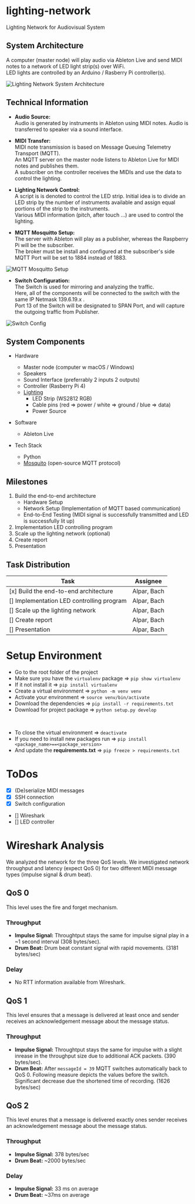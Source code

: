 # lighting-network
Lighting Network for Audiovisual System

## System Architecture
A computer (master node) will play audio via Ableton Live and send MIDI notes to a network of LED light strip(s) over WiFi.<br>
LED lights are controlled by an Arduino / Rasberry Pi controller(s).

![Lighting Network System Architecture](./assets/img/Lighting-Network-System-Architecture.png)

## Technical Information
- **Audio Source:** <br>
Audio is generated by instruments in Ableton using MIDI notes. Audio is transferred to speaker via a sound interface.

- **MIDI Transfer:** <br>
MIDI note transmission is based on Message Queuing Telemetry Transport (MQTT). <br>
An MQTT server on the master node listens to Ableton Live for MIDI notes and publishes them. <br>
A subscriber on the controller receives the MIDIs and use the data to control the lighting.

- **Lighting Network Control:** <br>
A script is is denoted to control the LED strip. Initial idea is to divide an LED strip by the number of instruments available and assign equal portions of the strip to the instruments. <br>
Various MIDI information (pitch, after touch ...) are used to control the lighting.

- **MQTT Mosquitto Setup:** <br>
The server with Ableton will play as a publisher, whereas the Raspberry Pi will be the subscriber. <br>
The broker must be install and configured at the subscriber's side <br>
MQTT Port will be set to 1884 instead of 1883.<br>

![MQTT Mosquitto Setup](./assets/img/Broker_Setup.png)

- **Switch Configuration:** <br>
The Switch is used for mirroring and analyzing the traffic. <br>
Here, all of the components will be connected to the switch with the same IP Netmask 139.6.19.x .<br>
Port 13 of the Switch will be designated to SPAN Port, and will capture the outgoing traffic from Publisher.<br>

![Switch Config](./assets/img/Switch-Config.png)

## System Components
- Hardware
    - Master node (computer w macOS / Windows)
    - Speakers
    - Sound Interface (preferrably 2 inputs 2 outputs)
    - Controller (Rasberry Pi 4)
    - [Lighting](https://www.berrybase.de/adafruit-neopixel-led-streifen-starter-pack-30-led/meter-weiss-1m?c=2428)
        - LED Strip (WS2812 RGB)
        - Cable pins (red => power / white => ground / blue => data)
        - Power Source

- Software
    - Ableton Live

- Tech Stack
    - Python
    - [Mosquito](https://mosquitto.org/) (open-source MQTT protocol)

## Milestones
1. Build the end-to-end architecture
    - Hardware Setup
    - Network Setup (Implementation of MQTT based communication)
    - End-to-End Testing (MIDI signal is successfully transmitted and LED is successfully lit up)
2. Implementation LED controlling program
3. Scale up the lighting network (optional)
4. Create report
5. Presentation

## Task Distribution
| Task                                   | Assignee        |
|----------------------------------------|-----------------|
| [x] Build the end-to-end architecture      | Alpar, Bach     |
| [] Implementation LED controlling program | Alpar, Bach     |
| [] Scale up the lighting network          | Alpar, Bach     |
| [] Create report                          | Alpar, Bach     |
| [] Presentation                           | Alpar, Bach     |


# Setup Environment
- Go to the root folder of the project
- Make sure you have the `virtualenv` package =>  `pip show virtualenv`
- If it not install it => `pip install virtualenv`
- Create a virtual environment => `python -m venv venv`
- Activate your environment => `source venv/bin/activate`
- Download the dependencies => `pip install -r requirements.txt`
- Download for project package => `python setup.py develop`

<br>

- To close the virtual environment => `deactivate`
- If you need to install new packages run => `pip install <package_name>==<package_version>`
- And update the **requirements.txt** => `pip freeze > requirements.txt`

# ToDos
- [x] (De)serialize MIDI messages
- [x] SSH connection
- [x] Switch configuration
- [] Wireshark
- [] LED controller

# Wireshark Analysis
We analyzed the network for the three QoS levels. We investigated network throughput and latency (expect QoS 0) for two different MIDI message types (impulse signal & drum beat).

## QoS 0
This level uses the fire and forget mechanism.
### Throughput
- **Impulse Signal:** Throughtput stays the same for impulse signal play in a ~1 second interval (308 bytes/sec). 
- **Drum Beat:** Drum beat constant signal with rapid movements. (3181 bytes/sec) 

### Delay
- No RTT information available from Wireshark.

## QoS 1
This level ensures that a message is delivered at least once and sender receives an acknowledgement message about the message status.
### Throughput
- **Impulse Signal:** Throughtput stays the same for impulse with a slight inrease in the throughput size due to additional ACK packets. (390 bytes/sec). 
- **Drum Beat:** After `messageId = 39` MQTT switches automatically back to QoS 0. Following measure depicts the values before the switch. Significant decrease due the shortened time of recording. (1626 bytes/sec) 

## QoS 2
This level enures that a message is delivered exactly ones sender receives an acknowledgement message about the message status.
### Throughput
- **Impulse Signal:** 378 bytes/sec
- **Drum Beat:** ~2000 bytes/sec


### Delay
- **Impulse Signal:** 33 ms on average
- **Drum Beat:** ~37ms on average